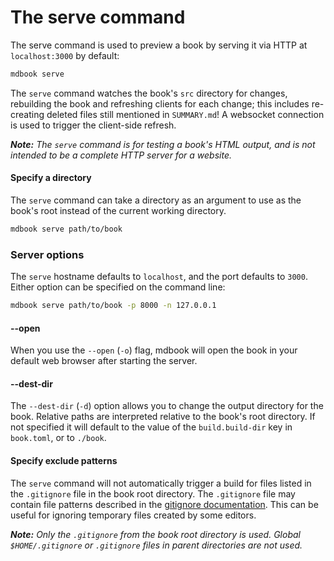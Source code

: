 # The serve command

The serve command is used to preview a book by serving it via HTTP at
`localhost:3000` by default: 

```bash
mdbook serve
```

The `serve` command  watches the book's `src` directory for
changes, rebuilding the book and refreshing clients for each change; this includes
re-creating deleted files still mentioned in `SUMMARY.md`! A websocket
connection is used to trigger the client-side refresh.

***Note:*** *The `serve` command is for testing a book's HTML output, and is not
intended to be a complete HTTP server for a website.*

#### Specify a directory

The `serve` command can take a directory as an argument to use as the book's
root instead of the current working directory.

```bash
mdbook serve path/to/book
```

### Server options

The `serve` hostname defaults to `localhost`, and the port defaults to `3000`. Either option can be specified on the command line:

```bash
mdbook serve path/to/book -p 8000 -n 127.0.0.1 
```

#### --open

When you use the `--open` (`-o`) flag, mdbook will open the book in your
default web browser after starting the server.

#### --dest-dir

The `--dest-dir` (`-d`) option allows you to change the output directory for the
book. Relative paths are interpreted relative to the book's root directory. If
not specified it will default to the value of the `build.build-dir` key in
`book.toml`, or to `./book`.

#### Specify exclude patterns

The `serve` command will not automatically trigger a build for files listed in
the `.gitignore` file in the book root directory. The `.gitignore` file may
contain file patterns described in the [gitignore
documentation](https://git-scm.com/docs/gitignore). This can be useful for
ignoring temporary files created by some editors.

***Note:*** *Only the `.gitignore` from the book root directory is used. Global
`$HOME/.gitignore` or `.gitignore` files in parent directories are not used.*
